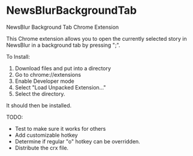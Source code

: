 NewsBlurBackgroundTab
=====================

NewsBlur Background Tab Chrome Extension


This Chrome extension allows you to open the currently selected story in NewsBlur in a background tab by pressing ";".

To Install:
1) Download files and put into a directory
2) Go to chrome://extensions
3) Enable Developer mode
4) Select "Load Unpacked Extension..."
5) Select the directory.

It should then be installed.

TODO:
- Test to make sure it works for others
- Add customizable hotkey
- Determine if regular "o" hotkey can be overridden.
- Distribute the crx file.
